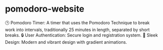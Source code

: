 # pomodoro-website
🕒 Pomodoro Timer: A timer that uses the Pomodoro Technique to break work into intervals, traditionally 25 minutes in length, separated by short breaks. 🔒 User Authentication: Secure login and registration system. 🌈 Sleek Design: Modern and vibrant design with gradient animations.
